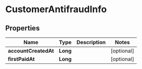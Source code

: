 

# CustomerAntifraudInfo


## Properties

| Name | Type | Description | Notes |
|------------ | ------------- | ------------- | -------------|
|**accountCreatedAt** | **Long** |  |  [optional] |
|**firstPaidAt** | **Long** |  |  [optional] |



